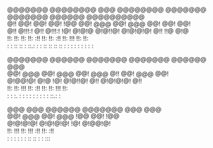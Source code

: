 
                                                                             
@@@@@@@ @@@@@@@@ @@@      @@@@@@@@ @@@@@@@  @@@@@@@   @@@@@@  @@@@@@@@@@     
  @!!   @@!      @@!      @@!     !@@       @@!  @@@ @@!  @@@ @@! @@! @@!    
  @!!   @!!!:!   @!!      @!!!:!  !@! @!@!@ @!@!!@!  @!@!@!@! @!! !!@ @!@    
  !!:   !!:      !!:      !!:     :!!   !!: !!: :!!  !!:  !!! !!:     !!:    
   :    : :: ::  : ::.: : : :: ::  :: :: :   :   : :  :   : :  :      :      
                                                                             
                                                                             
@@@@@@@   @@@@@@  @@@@@@@ @@@@@@@ @@@@@@  @@@                                
@@!  @@@ @@!  @@@ @@!  @@@  @!!  @@!  @@@ @@!                                
@!@@!@!  @!@  !@! @!@!!@!   @!!  @!@!@!@! @!!                                
!!:      !!:  !!! !!: :!!   !!:  !!:  !!! !!:                                
 :        : :. :   :   : :   :    :   : : : ::.: :                           
                                                                             
                                                                             
@@@  @@@  @@@@@@   @@@@@@@ @@@  @@@                                          
@@!  @@@ @@!  @@@ !@@      @@!  !@@                                          
@!@!@!@! @!@!@!@! !@!      @!@@!@!                                           
!!:  !!! !!:  !!! :!!      !!: :!!                                           
 :   : :  :   : :  :: :: :  :   :::                                          
                                                                             
